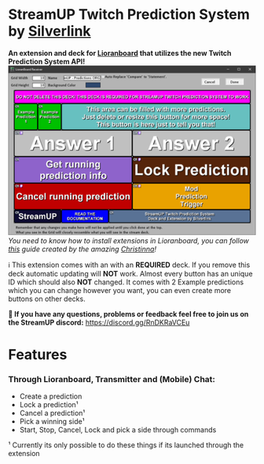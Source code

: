 # StreamUP Twitch Prediction System by [Silverlink](https://twitch.tv/silverlink)
**An extension and deck for [Lioranboard](https://obsproject.com/forum/resources/lioranboard-stream-deck-animator.862/) that utilizes the new Twitch Prediction System API!**
![](https://raw.githubusercontent.com/XSilverlink/LB-ReadMe-Files/main/StreamUP%20Twitch%20Prediction%20System/images/LioranBoard_Receiver_GUmc3k2112.png)
*You need to know how to install extensions in Lioranboard, you can follow [this](https://christinna9031.github.io/LBDocumentation/setup.html#extensions) guide created by the amazing [Christinna](https://github.com/christinna9031)!*

ℹ This extension comes with an with an **REQUIRED** deck. If you remove this deck automatic updating will **NOT** work.  Almost every button has an unique ID which should also **NOT** changed. It comes with 2 Example predictions which you can change however you want, you can even create more buttons on other decks.

**💭 If you have any questions, problems or feedback feel free to join us on the StreamUP discord:**
https://discord.gg/RnDKRaVCEu

# Features  

### Through Lioranboard, Transmitter and (Mobile) Chat:
- Create a prediction 
- Lock a prediction¹
- Cancel a prediction¹
- Pick a winning side¹
- Start, Stop, Cancel, Lock and pick a side through commands

¹ Currently its only possible to do these things if its launched through the extension
<!--stackedit_data:
eyJoaXN0b3J5IjpbMTQ3NDY1NzY1MiwtMTU1Njk2NjU1NiwxMD
Y0MTU4NzEwLC05OTI4NzQzNzMsNDQ0ODY3NDA3LC0xMTU1OTQ4
NzI3LC0xMDYzNzY3NTA2LC05NDUwMDA5NDRdfQ==
-->